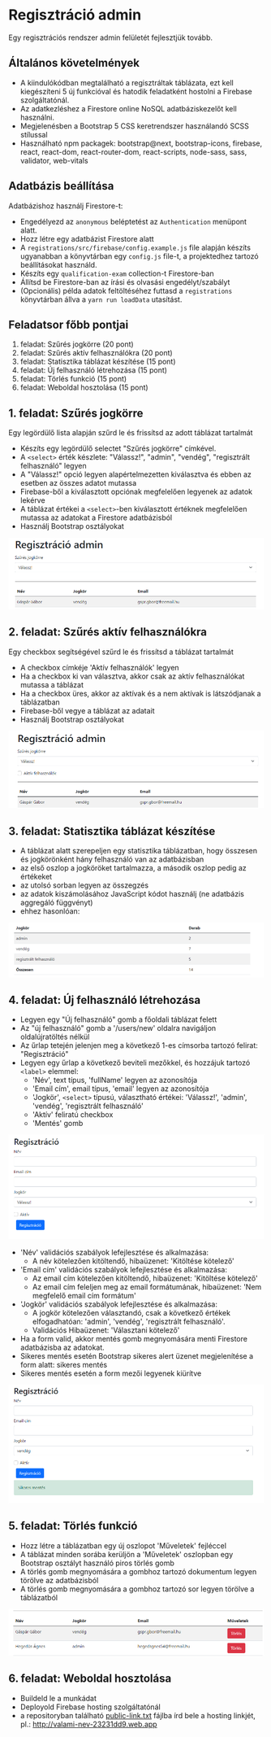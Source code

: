 # Regisztráció admin

Egy regisztrációs rendszer admin felületét fejlesztjük tovább.

## Általános követelmények

- A kiindulókódban megtalálható a regisztráltak táblázata, ezt kell
kiegészíteni 5 új funkcióval és hatodik feladatként hostolni a Firebase
 szolgáltatónál.
- Az adatkezléshez a Firestore online NoSQL adatbáziskezelőt kell használni.
- Megjelenésben a Bootstrap 5 CSS keretrendszer használandó SCSS stílussal
- Használható npm packagek: bootstrap@next, bootstrap-icons, firebase, react,
 react-dom, react-router-dom, react-scripts, node-sass, sass, validator,
 web-vitals

## Adatbázis beállítása

Adatbázishoz használj Firestore-t:

- Engedélyezd az `anonymous` beléptetést az `Authentication` menüpont alatt.
- Hozz létre egy adatbázist Firestore alatt
- A `registrations/src/firebase/config.example.js` file alapján készíts
  ugyanabban a könyvtárban egy `config.js`
  file-t, a projektedhez tartozó beállításokat használd.
- Készíts egy `qualification-exam` collection-t Firestore-ban
- Állítsd be Firestore-ban az írási és olvasási engedélyt/szabályt
- (Opcionális) példa adatok feltöltéséhez futtasd a `registrations`
  könyvtárban állva a `yarn run loadData` utasítást.

## Feladatsor főbb pontjai

1. feladat: Szűrés jogkörre (20 pont)
1. feladat: Szűrés aktív felhasználókra (20 pont)
1. feladat: Statisztika táblázat készítése (15 pont)
1. feladat: Új felhasználó létrehozása (15 pont)
1. feladat: Törlés funkció (15 pont)
1. feladat: Weboldal hosztolása (15 pont)

## 1. feladat: Szűrés jogkörre

Egy legördülő lista alapján szűrd le és frissítsd az adott táblázat tartalmát

  - Készíts egy legördülő selectet "Szűrés jogkörre" címkével.
  - A `<select>` érték készlete: "Válassz!", "admin", "vendég", "regisztrált
  felhasználó" legyen
  - A "Válassz!" opció legyen alapértelmezetten kiválasztva és ebben az esetben
  az összes adatot mutassa
  - Firebase-ből a kiválasztott opciónak megfelelően legyenek az adatok lekérve
  - A táblázat értékei a `<select>`-ben kiválasztott értéknek megfelelően mutassa
  az adatokat a Firestore adatbázisból
  - Használj Bootstrap osztályokat

![filter-role](./assets/registration-filter-role.png)

## 2. feladat: Szűrés aktív felhasználókra

Egy checkbox segítségével szűrd le és frissítsd a táblázat tartalmát

  - A checkbox címkéje 'Aktív felhasználók' legyen
  - Ha a checkbox ki van választva, akkor csak az aktív felhasználókat mutassa a
    táblázat
  - Ha a checkbox üres, akkor az aktívak és a nem aktívak is látszódjanak a
  táblázatban
  - Firebase-ből vegye a táblázat az adatait
  - Használj Bootstrap osztályokat

![filter-active](./assets/registration-filter-active.png)

## 3. feladat: Statisztika táblázat készítése

- A táblázat alatt szerepeljen egy statisztika táblázatban, hogy összesen és
  jogkörönként hány felhasználó van az adatbázisban
- az első oszlop a jogköröket tartalmazza, a második oszlop pedig az értékeket
- az utolsó sorban legyen az összegzés
- az adatok kiszámolásához JavaScript kódot használj (ne adatbázis aggregáló
függvényt)
- ehhez hasonlóan:

![stats](./assets/registration-stats.png)

## 4. feladat: Új felhasználó létrehozása

- Legyen egy "Új felhasználó" gomb a főoldali táblázat felett
- Az "új felhasználó" gomb a '/users/new' oldalra navigáljon oldalújratöltés nélkül
- Az űrlap tetején jelenjen meg a következő 1-es címsorba tartozó felirat: "Regisztráció"
- Legyen egy űrlap a következő beviteli mezőkkel, és hozzájuk tartozó `<label>`
elemmel:
  - 'Név', text típus, 'fullName' legyen az azonosítója
  - 'Email cím',  email típus, 'email' legyen az azonosítója
  - 'Jogkör', `<select>` típusú, választható értékei:
    'Válassz!', 'admin', 'vendég', 'regisztrált felhasználó'
  - 'Aktív' feliratú checkbox
  - 'Mentés' gomb

![register](./assets/registration-new.png)

- 'Név' validációs szabályok lefejlesztése és alkalmazása:
  - A név kötelezően kitöltendő, hibaüzenet: 'Kitöltése kötelező'
- 'Email cím' validációs szabályok lefejlesztése és alkalmazása:
  - Az email cím kötelezően kitöltendő, hibaüzenet: 'Kitöltése kötelező'
  - Az email cím feleljen meg az email formátumának, hibaüzenet: 'Nem megfelelő
  email cím formátum'
- 'Jogkör' validációs szabályok lefejlesztése és alkalmazása:
  - A jogkör kötelezően választandó, csak a következő értékek elfogadhatóan:
  'admin', 'vendég', 'regisztrált felhasználó'.
  - Validációs Hibaüzenet: 'Választani kötelező'
- Ha a form valid, akkor mentés gomb megnyomására menti Firestore adatbázisba
  az adatokat.
- Sikeres mentés esetén Bootstrap sikeres alert üzenet megjelenítése a form
  alatt: sikeres mentés
- Sikeres mentés esetén a form mezői legyenek kiürítve

![register](./assets/registration-new-success.png)

## 5. feladat: Törlés funkció

- Hozz létre a táblázatban egy új oszlopot 'Műveletek' fejléccel
- A táblázat minden sorába kerüljön a 'Műveletek' oszlopban egy Bootstrap
  osztályt használó piros törlés gomb
- A törlés gomb megnyomására a gombhoz tartozó dokumentum legyen törölve az
  adatbázisból
- A törlés gomb megnyomására a gombhoz tartozó sor legyen törölve a táblázatból

![delete](./assets/registration-delete.png)

## 6. feladat: Weboldal hosztolása

- Buildeld le a munkádat
- Deployold Firebase hosting szolgáltatónál
- a repositoryban található [public-link.txt](public-link.txt)
  fájlba írd bele a hosting linkjét, pl.: http://valami-nev-23231dd9.web.app
